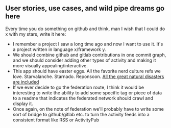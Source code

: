 ## User stories, use cases, and wild pipe dreams go here

Every time you do something on github and think, man I wish that I could do x with my stars, write it here:

- I remember a project I saw a long time ago and now I want to use it. It's a project written in language x/framework y.
- We should combine github and gitlab contributions in one commit graph, and we should consider adding other types of activity and making it more visually appealing/interactive.
- This app should have easter eggs. All the favorite nerd culture refs we love. Starvalanche. Starnado. Reponsoon. [All the great natural disasters are
included](https://youtu.be/MujQp2NKl5U)
- If we ever decide to go the federation route, I think it would be interesting to write the ability to add some specific tag or piece of data to a readme that indicates the federated network should crawl and display it.
- Once again, on the note of federation we'll probably have to write some sort of bridge to github/gitlab etc. to turn the activity feeds into a consistent format like RSS or ActivityPub
